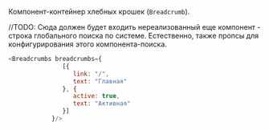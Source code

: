 Компонент-контейнер хлебных крошек (```Breadcrumb```).

//TODO: Сюда должен будет входить нереализованный еще компонент - строка глобального поиска по системе.
Естественно, также пропсы для конфигурирования этого компонента-поиска.

```js
<Breadcrumbs breadcrumbs={
               [{
                  link: "/",
                  text: "Главная"
               }, {
                  active: true,
                  text: "Активная"
               }]
            }/>
```